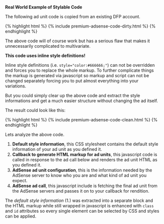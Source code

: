 **Real World Example of Stylable Code**

The following ad unit code is copied from an existing DFP account.

{% highlight html %}
{% include premium-adsense-code-dirty.html %}
{% endhighlight %}

The above code will of course work but has a serious flaw that makes it unnecessarily complicated to multivariate.

**This code uses inline style definitions!**

Inline style definitions (i.e. `style="color:#666666;"`) can not be overridden and forces you to replace the whole markup. To further complicate things the markup is generated via javascript so markup and script can not be changed separately forcing you to put almost everything into your variations.

But you could simply clear up the above code and extract the style informations and get a much easier structure without changing the ad itself.

The result could look like this:

{% highlight html %}
{% include premium-adsense-code-clean.html %}
{% endhighlight %}

Lets analyze the above code.

1. **Default style information**, this CSS stylesheet contains the default style information of your ad unit as you defined it.
2. **Callback to generate HTML markup for ad units**, this javascript code is called in response to the ad call below and renders the ad unit HTML as you defined it.
3. **AdSense ad unit configuration**, this is the information needed by the AdSense server to know who you are and what kind of ad unit you expect.
4. **AdSense ad call**, this javascript include is fetching the final ad unit from the AdSense servers and passes it on to your callback for rendition.

The *default style information* (1.) was extracted into a separate block and the HTML markup while still wrapped in javascript is enhanced with `class` and `id` attributes so every single element can be selected by CSS and styles can be applied. 
